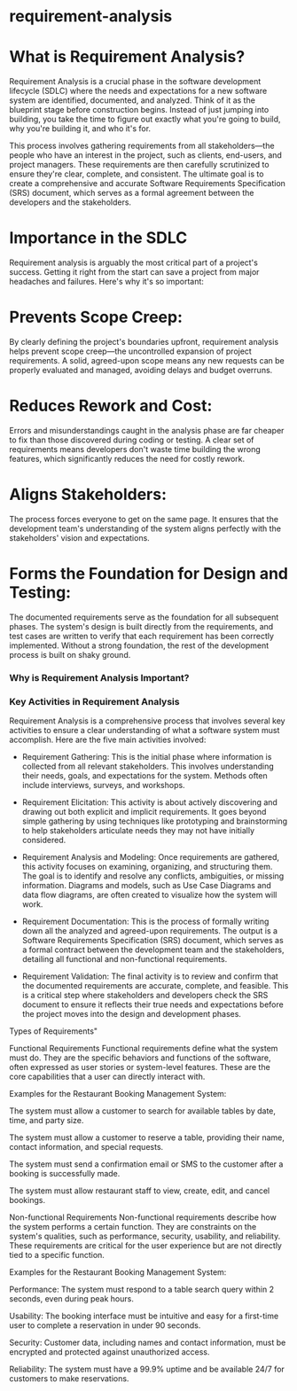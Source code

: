 # requirement-analysis



# What is Requirement Analysis?

Requirement Analysis is a crucial phase in the software development lifecycle (SDLC) where the needs and expectations for a new software system are identified, documented, and analyzed. Think of it as the blueprint stage before construction begins. Instead of just jumping into building, you take the time to figure out exactly what you're going to build, why you're building it, and who it's for.

This process involves gathering requirements from all stakeholders—the people who have an interest in the project, such as clients, end-users, and project managers. These requirements are then carefully scrutinized to ensure they're clear, complete, and consistent. The ultimate goal is to create a comprehensive and accurate Software Requirements Specification (SRS) document, which serves as a formal agreement between the developers and the stakeholders.



# Importance in the SDLC

Requirement analysis is arguably the most critical part of a project's success. Getting it right from the start can save a project from major headaches and failures. Here's why it's so important:



# Prevents Scope Creep: 

By clearly defining the project's boundaries upfront, requirement analysis helps prevent scope creep—the uncontrolled expansion of project requirements. A solid, agreed-upon scope means any new requests can be properly evaluated and managed, avoiding delays and budget overruns.



# Reduces Rework and Cost: 

Errors and misunderstandings caught in the analysis phase are far cheaper to fix than those discovered during coding or testing. A clear set of requirements means developers don't waste time building the wrong features, which significantly reduces the need for costly rework.



# Aligns Stakeholders: 

The process forces everyone to get on the same page. It ensures that the development team's understanding of the system aligns perfectly with the stakeholders' vision and expectations.



# Forms the Foundation for Design and Testing: 

The documented requirements serve as the foundation for all subsequent phases. The system's design is built directly from the requirements, and test cases are written to verify that each requirement has been correctly implemented. Without a strong foundation, the rest of the development process is built on shaky ground.

### Why is Requirement Analysis Important?




### Key Activities in Requirement Analysis

Requirement Analysis is a comprehensive process that involves several key activities to ensure a clear understanding of what a software system must accomplish. Here are the five main activities involved:

- Requirement Gathering: This is the initial phase where information is collected from all relevant stakeholders. This involves understanding their needs, goals, and expectations for the system. Methods often include interviews, surveys, and workshops.

- Requirement Elicitation: This activity is about actively discovering and drawing out both explicit and implicit requirements. It goes beyond simple gathering by using techniques like prototyping and brainstorming to help stakeholders articulate needs they may not have initially considered.

- Requirement Analysis and Modeling: Once requirements are gathered, this activity focuses on examining, organizing, and structuring them. The goal is to identify and resolve any conflicts, ambiguities, or missing information. Diagrams and models, such as Use Case Diagrams and data flow diagrams, are often created to visualize how the system will work.

- Requirement Documentation: This is the process of formally writing down all the analyzed and agreed-upon requirements. The output is a Software Requirements Specification (SRS) document, which serves as a formal contract between the development team and the stakeholders, detailing all functional and non-functional requirements.

- Requirement Validation: The final activity is to review and confirm that the documented requirements are accurate, complete, and feasible. This is a critical step where stakeholders and developers check the SRS document to ensure it reflects their true needs and expectations before the project moves into the design and development phases.


Types of Requirements"


Functional Requirements
Functional requirements define what the system must do. They are the specific behaviors and functions of the software, often expressed as user stories or system-level features. These are the core capabilities that a user can directly interact with.

Examples for the Restaurant Booking Management System:

The system must allow a customer to search for available tables by date, time, and party size.

The system must allow a customer to reserve a table, providing their name, contact information, and special requests.

The system must send a confirmation email or SMS to the customer after a booking is successfully made.

The system must allow restaurant staff to view, create, edit, and cancel bookings.

Non-functional Requirements
Non-functional requirements describe how the system performs a certain function. They are constraints on the system's qualities, such as performance, security, usability, and reliability. These requirements are critical for the user experience but are not directly tied to a specific function.

Examples for the Restaurant Booking Management System:

Performance: The system must respond to a table search query within 2 seconds, even during peak hours.

Usability: The booking interface must be intuitive and easy for a first-time user to complete a reservation in under 90 seconds.

Security: Customer data, including names and contact information, must be encrypted and protected against unauthorized access.

Reliability: The system must have a 99.9% uptime and be available 24/7 for customers to make reservations.